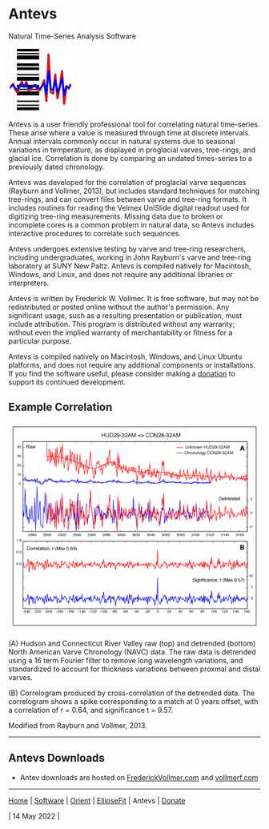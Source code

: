 # Antevs 
Natural Time-Series Analysis Software

![Antevs](../images/AntevsIcon.png)

Antevs is a user friendly professional tool for correlating natural time-series. These arise where a value is measured through time at discrete intervals. Annual intervals commonly occur in natural systems due to seasonal variations in temperature, as displayed in proglacial varves, tree-rings, and glacial ice. Correlation is done by comparing an undated times-series to a previously dated chronology.

Antevs was developed for the correlation of proglacial varve sequences (Rayburn and Vollmer, 2013), but includes standard techniques for matching tree-rings, and can convert files between varve and tree-ring formats. It includes routines for reading the Velmex UniSlide digital readout used for digitizing tree-ring measurements. Missing data due to broken or incomplete cores is a common problem in natural data, so Antevs includes interactive procedures to correlate such sequences. 

Antevs undergoes extensive testing by varve and tree-ring researchers, including undergraduates, working in John Rayburn's varve and tree-ring laboratory at SUNY New Paltz. Antevs is compiled natively for Macintosh, Windows, and Linux, and does not require any additional libraries or interpreters. 

Antevs is written by Frederick W. Vollmer. It is free software, but may not be redistributed or posted online without the author's permission. Any significant usage, such as a resulting presentation or publication, must include attribution. This program is distributed without any warranty; without even the implied warranty of merchantability or fitness for a particular purpose.

Antevs is compiled natively on Macintosh, Windows, and Linux Ubuntu platforms, and does not require any additional components or installations. If you find the software useful, please consider making a [donation](../donate/) to support its continued development.  

## Example Correlation
![Example](images/Figure_04_web.png)

(A) Hudson and Connecticut River Valley raw (top) and detrended (bottom) North American Varve Chronology (NAVC) data. The raw data is detrended using a 16 term Fourier filter to remove long wavelength variations, and standardized to account for thickness variations between proxmal and distal varves.

(B) Correlogram produced by cross-correlation of the detrended data. The correlogram shows a spike corresponding to a match at 0 years offset, with a correlation of r = 0.64, and significance t = 9.57.

Modified from Rayburn and Vollmer, 2013.

---

## Antevs Downloads

* Antev downloads are hosted on [FrederickVollmer.com](http://www.frederickvollmer.com) and [vollmerf.com](http://www.vollmerf.com)

---

[Home](../) | [Software](../software/) | [Orient](../orient/) | [EllipseFit](../ellipsefit/) | Antevs | [Donate](../donate/)	

| 14 May 2022 |

